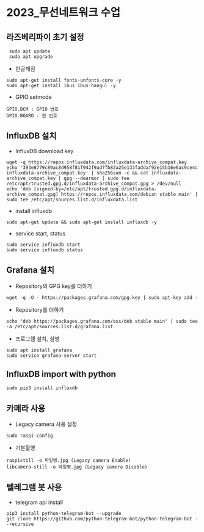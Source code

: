 # 2023_무선네트워크 수업

## 라즈베리파이 초기 설정
```
 sudo apt update
 sudo apt upgrade
```
* 한글깨짐
```
sudo apt-get install fonts-unfonts-core -y
sudo apt-get install ibus ibus-hangul -y
```
* GPIO.setmode
```
GPIO.BCM : GPIO 번호
GPIO.BOARD : 핀 번호
```
## InfluxDB 설치
* InfluxDB download key
```
wget -q https://repos.influxdata.com/influxdata-archive_compat.key
echo '393e8779c89ac8d958f81f942f9ad7fb82a25e133faddaf92e15b16e6ac9ce4c influxdata-archive_compat.key' | sha256sum -c && cat influxdata-archive_compat.key | gpg --dearmor | sudo tee /etc/apt/trusted.gpg.d/influxdata-archive_compat.gpg > /dev/null
echo 'deb [signed-by=/etc/apt/trusted.gpg.d/influxdata-archive_compat.gpg] https://repos.influxdata.com/debian stable main' | sudo tee /etc/apt/sources.list.d/influxdata.list
```
* install influxdb
```
sudo apt-get update && sudo apt-get install influxdb -y
```
* service start, status
```
sudo service influxdb start
sudo service influxdb status
```
## Grafana 설치
* Repository의 GPG key를 더하기
```
wget -q -O - https://packages.grafana.com/gpg.key | sudo apt-key add -
```
* Repository를 더하기
```
echo "deb https://packages.grafana.com/oss/deb stable main" | sudo tee -a /etc/apt/sources.list.d/grafana.list
```
* 프로그램 설치, 실행
```
sudo apt install grafana
sudo service grafana-server start
```
## InfluxDB import with python
```
sudo pip3 install influxdb
```
## 카메라 사용
* Legacy camera 사용 설정
```
sudo raspi-config
```
* 기본촬영
```
raspistill -o 파일명.jpg (Legacy camera Enable)
libcamera-still -o 파일명.jpg (Legacy camera Disable)
```
## 텔레그램 봇 사용
* telegram api install
```
pip3 install python-telegram-bot --upgrade
git clone https://github.com/python-telegram-bot/python-telegram-bot --recursive
```
